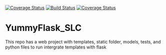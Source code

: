 [![Coverage Status](https://coveralls.io/repos/github/hadijahkyampeire/YummyFlask_SLC/badge.svg?branch=develop)](https://coveralls.io/github/hadijahkyampeire/YummyFlask_SLC?branch=develop)
[![Build Status](https://travis-ci.org/hadijahkyampeire/YummyFlask_SLC.svg?branch=master)](https://travis-ci.org/hadijahkyampeire/YummyFlask_SLC)
[![Coverage Status](https://coveralls.io/repos/github/hadijahkyampeire/YummyFlask_SLC/badge.svg?branch=develop)](https://coveralls.io/github/hadijahkyampeire/YummyFlask_SLC?branch=develop)

# YummyFlask_SLC
This repo has a web project with templates, static folder, models, tests, and python files to run intergrate templates with flask

